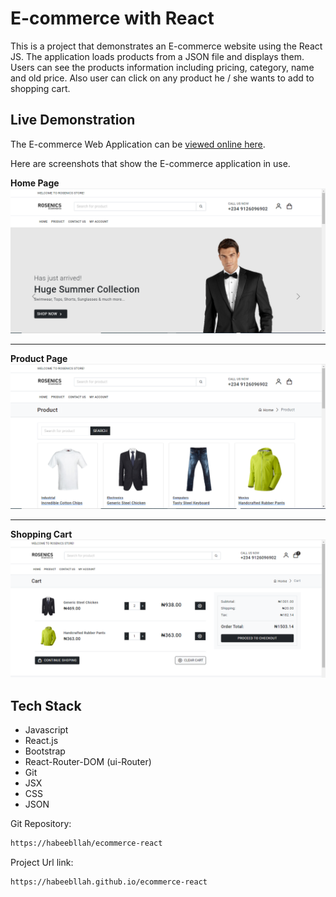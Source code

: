 # E-commerce with React

This is a project that demonstrates an E-commerce website using the React JS. The application loads 
products from a JSON file and displays them. Users can see the products information including pricing, category, 
name and old price. Also user can click on any product he / she wants to add to shopping cart.

## Live Demonstration

The E-commerce Web Application can be [viewed online here](https://habeebllah.github.io/ecommerce-react).

Here are screenshots that show the E-commerce application in use.

**Home Page**
![Home Page](/screenshots/HomePage.PNG?raw=true "Home Page")

---

**Product Page**
![Product Page](/screenshots/ProductPage.PNG?raw=true "Product Page")

---

**Shopping Cart**
![Shopping Cart](/screenshots/CartPage.PNG?raw=true "Shopping Cart")


## Tech Stack
* Javascript
* React.js
* Bootstrap
* React-Router-DOM (ui-Router)
* Git
* JSX
* CSS
* JSON


Git Repository:
```bash
https://habeebllah/ecommerce-react
```

Project Url link:
```bash
https://habeebllah.github.io/ecommerce-react
```
